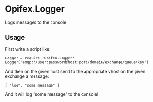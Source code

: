 Opifex.Logger
=============

Logs messages to the console

Usage
-----

First write a script like:

	Logger = require 'Opifex.Logger'
	Logger('amqp://user:password@host:port/domain/exchange/queue/key')

And then on the given host send to the appropriate vhost on the given exchange a message:

	[ "log", "some message" ]

And it will log "some message" to the console!




